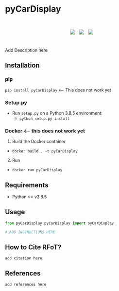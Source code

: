 # pyCarDisplay

<div align="center", style="font-size: 50px">
    <img src="https://github.com/MaksimEkin/pyCarDisplay/actions/workflows/unittests_ci.yml/badge.svg?branch=main"></img>
    <img src="https://img.shields.io/hexpm/l/plug"></img>
    <img src="https://img.shields.io/badge/python-v3.8.5-blue"></img>
</div>

<br>

Add Description here


## Installation
### pip
```pip install pyCarDisplay``` <-- This does not work yet

### Setup.py
- Run ```setup.py``` on a Python 3.8.5 environment:
	- ```python setup.py install```

### Docker <-- this does not work yet
1. Build the Docker container
- ```docker build . -t pyCarDisplay```
2. Run
- ```docker run pyCarDisplay```

## Requirements
- Python >= v3.8.5

## Usage
```python
from pyCarDisplay.pyCarDisplay import pyCarDisplay

# ADD INSTRUCTIONS HERE
```


## How to Cite RFoT?
```
add citation here
```

## References
```
add references here
```

